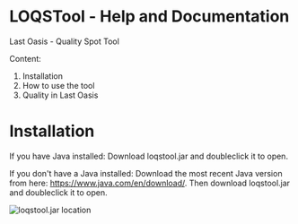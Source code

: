# LOQSTool - Help and Documentation
Last Oasis - Quality Spot Tool

Content:

1. Installation
2. How to use the tool
3. Quality in Last Oasis

# Installation

If you have Java installed: Download loqstool.jar and doubleclick it to open.
  
If you don't have a Java installed: Download the most recent Java version from here: https://www.java.com/en/download/. Then download     loqstool.jar and doubleclick it to open.

![loqstool.jar location](https://i.imgur.com/Cpn66Zi.png)
